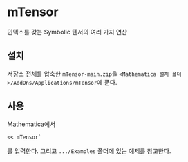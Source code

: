 # mTensor
인덱스를 갖는 Symbolic 텐서의 여러 가지 연산

## 설치
저장소 전체를 압축한 `mTensor-main.zip`을 `<Mathematica 설치 폴더>/AddOns/Applications/mTensor`에 푼다.

## 사용
Mathematica에서
```
<< mTensor`
```
를 입력한다. 그리고 `.../Examples` 폴더에 있는 예제를 참고한다.
